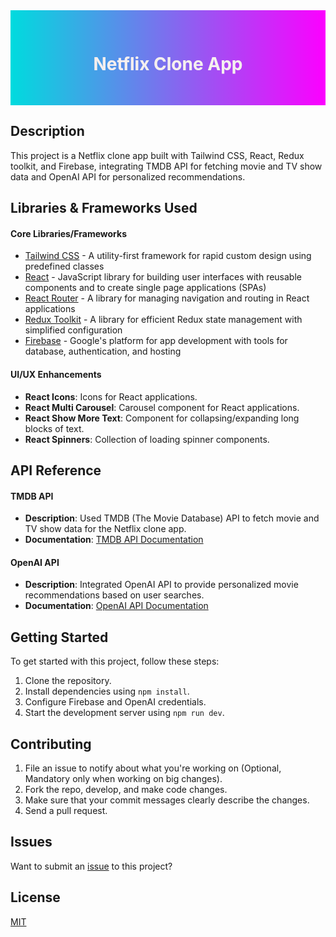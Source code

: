 
<div style="background-image: linear-gradient(to right, #00dbde 0%, #fc00ff 100%); padding: 20px; text-align: center;">
  <h1 style="background-image: radial-gradient(73% 147%, #EADFDF 59%, #ECE2DF 100%), radial-gradient(91% 146%, rgba(255,255,255,0.50) 47%, rgba(0,0,0,0.50) 100%);
 background-blend-mode: screen; -webkit-background-clip: text; -webkit-text-fill-color: transparent; display: inline-block; padding: 10px;">
    Netflix Clone App
  </h1>
</div>

## Description

This project is a Netflix clone app built with Tailwind CSS, React, Redux toolkit, and Firebase, integrating TMDB API for fetching movie and TV show data and OpenAI API for personalized recommendations.


## Libraries & Frameworks Used

#### Core Libraries/Frameworks
- [Tailwind CSS](https://tailwindcss.com/) - A utility-first framework for rapid custom design using predefined classes
- [React](https://react.dev/) - JavaScript library for building user interfaces with reusable components and to create single page applications (SPAs)
- [React Router](https://reactrouter.com/en/main) - A library for managing navigation and routing in React applications
- [Redux Toolkit](https://redux-toolkit.js.org/) - A library for efficient Redux state management with simplified configuration
- [Firebase](https://firebase.google.com/) - Google's platform for app development with tools for database, authentication, and hosting
#### UI/UX Enhancements

- **React Icons**: Icons for React applications.
- **React Multi Carousel**: Carousel component for React applications.
- **React Show More Text**: Component for collapsing/expanding long blocks of text.
- **React Spinners**: Collection of loading spinner components.

## API Reference

#### TMDB API

- **Description**: Used TMDB (The Movie Database) API to fetch movie and TV show data for the Netflix clone app.
- **Documentation**: [TMDB API Documentation](https://www.themoviedb.org/documentation/api)

#### OpenAI API

- **Description**: Integrated OpenAI API to provide personalized movie recommendations based on user searches.
- **Documentation**: [OpenAI API Documentation](https://platform.openai.com/docs/introduction)

## Getting Started

To get started with this project, follow these steps:

1. Clone the repository.
2. Install dependencies using `npm install`.
3. Configure Firebase and OpenAI credentials.
4. Start the development server using `npm run dev`.

## Contributing

1. File an issue to notify about what you're working on (Optional, Mandatory only when working on big changes).
2. Fork the repo, develop, and make code changes.
3. Make sure that your commit messages clearly describe the changes.
4. Send a pull request.

## Issues
Want to submit an [issue](https://github.com/neerajsingh869/netflix/issues) to this project?

## License

[MIT](https://choosealicense.com/licenses/mit/)